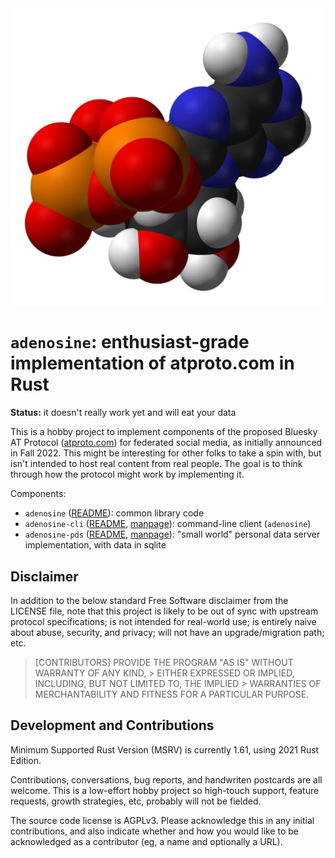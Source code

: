 
<div align="center">
<a href="https://en.wikipedia.org/wiki/File:ATP-xtal-3D-vdW.png">
<img src="extra/509px-ATP-xtal-3D-vdW.png" alt="Adenosine triphosphate molecule, from Wikipedia (CC-0 image by Ben Mills)">
</a>
</div>

`adenosine`: enthusiast-grade implementation of atproto.com in Rust
===================================================================

**Status:** it doesn't really work yet and will eat your data

This is a hobby project to implement components of the proposed Bluesky AT
Protocol ([atproto.com](https://atproto.com)) for federated social media, as
initially announced in Fall 2022. This might be interesting for other folks to
take a spin with, but isn't intended to host real content from real people. The
goal is to think through how the protocol might work by implementing it.

Components:

- `adenosine` ([README](./adenosine/README.md)): common library code
- `adenosine-cli` ([README](./adenosine-cli/README.md), [manpage](./extra/adenosine.1.md)): command-line client (`adenosine`)
- `adenosine-pds` ([README](./adenosine-pds/README.md), [manpage](./extra/adenosine-pds.1.md)): "small world" personal data server implementation, with data in sqlite

## Disclaimer

In addition to the below standard Free Software disclaimer from the LICENSE
file, note that this project is likely to be out of sync with upstream protocol
specifications; is not intended for real-world use; is entirely naive about
abuse, security, and privacy; will not have an upgrade/migration path; etc.

> [CONTRIBUTORS] PROVIDE THE PROGRAM "AS IS" WITHOUT WARRANTY OF ANY KIND, >
> EITHER EXPRESSED OR IMPLIED, INCLUDING, BUT NOT LIMITED TO, THE IMPLIED >
> WARRANTIES OF MERCHANTABILITY AND FITNESS FOR A PARTICULAR PURPOSE.

## Development and Contributions

Minimum Supported Rust Version (MSRV) is currently 1.61, using 2021 Rust
Edition.

Contributions, conversations, bug reports, and handwriten postcards are all
welcome. This is a low-effort hobby project so high-touch support, feature
requests, growth strategies, etc, probably will not be fielded.

The source code license is AGPLv3. Please acknowledge this in any initial
contributions, and also indicate whether and how you would like to be
acknowledged as a contributor (eg, a name and optionally a URL).
